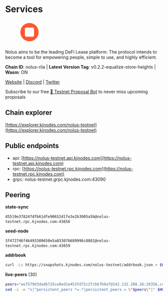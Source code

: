 # Services

<figure><img src="https://raw.githubusercontent.com/kj89/cosmos-images/main/logos/nolus.png" alt=""><figcaption></figcaption></figure>

Nolus aims to be the leading DeFi Lease platform. The protocol  intends to become a tool for empowering people, simple to use, and highly efficient.

**Chain ID**: nolus-rila | **Latest Version Tag**: v0.2.2-equalize-store-heights | **Wasm**: ON

[Website](https://www.nolus.io) | [Discord](https://discord.gg/nolus-protocol) | [Twitter](https://twitter.com/NolusProtocol)



Subscribe to our free [🤖 Testnet Proposal Bot](https://t.me/kjnodes_testnet_proposal_bot) to never miss upcoming proposals


## Chain explorer
[https://explorer.kjnodes.com/nolus-testnet](https://explorer.kjnodes.com/nolus-testnet)

## Public endpoints

* api: [https://nolus-testnet.api.kjnodes.com](https://nolus-testnet.api.kjnodes.com)
* rpc: [https://nolus-testnet.rpc.kjnodes.com](https://nolus-testnet.rpc.kjnodes.com)
* grpc: nolus-testnet.grpc.kjnodes.com:43090

## Peering

**state-sync**

```text
d5519e378247dfb61dfe90652d1fe3e2b3005a5b@nolus-testnet.rpc.kjnodes.com:43656
```

**seed-node**

```text
3f472746f46493309650e5a033076689996c8881@nolus-testnet.rpc.kjnodes.com:43659
```

**addrbook**
```bash
curl -Ls https://snapshots.kjnodes.com/nolus-testnet/addrbook.json > $HOME/.nolus/config/addrbook.json
```

**live-peers** (30)
```bash
peers="ee7579d3dadb725ce0ed1e453fd72c2fcbb7b9af@142.132.208.26:26356,ce6a67a084a25c189ed92522f1a0f6c44ec7cc3a@116.202.227.117:43656,2c0ff6e5f30189559ad336a1eb17ae48fcacc8ee@95.216.14.58:61456,b7d04a32d5c0e9b7e1095c4d81f5bebfd03138db@65.108.8.28:61456,1d560eb80e578546285871dc31a8e58828635c0e@65.109.65.163:20756,d5519e378247dfb61dfe90652d1fe3e2b3005a5b@65.109.68.190:43656,d71f6a702561b08023810464a96668045dbabd9e@95.214.55.25:26656,fcb82df30d2056c3af024fb389e173d683fe8229@65.108.105.48:19756,8b0b427b4567a7a66f05fab1146ee97b52ad7958@93.189.30.119:26656,a12f0c225332ab006fbc46d58706669bf44f52e0@113.176.160.117:26656,17cc34fc4a5c91e67bc7e11b9c15cad10dd11336@138.201.221.94:26656,55efbf3711e104ada09b4dadba5890ea2a96d4b7@65.109.116.204:20756,73176af073e4f89609db7aa4ec3561ce1b98d308@85.10.193.246:32656,646d17dc6126bfe79eaeb2b95964323f198c9d3c@65.109.53.60:28656,03ec7af23216082eeccc690b7bdcbe497bf2dcf8@136.243.88.91:9000,6c7df995fc208bf1e46b247eea141923868d9452@185.144.99.9:26656,c2e461ef97ce664bc1e91ea95ecaa8766f58ce88@65.109.116.110:26656,4aaa12410714e59a6d9af52ae0cf95c6e42af0ba@65.108.199.120:61456,e6b3d520d342782129689d5f9aee6c8f12933a61@51.89.7.235:26649,b2405df829289167d99262d5f3125f13972ea6e1@14.238.7.59:26656,46e87e63ebfb628613a7c33ff69946ebd45fa510@176.99.142.180:36656,65cc76edf50ee3cf7a93539f39067d1ed6be1e6d@65.108.224.156:26656,79eea22837193c2b8e4d9ad1c633486f30faaa1c@144.76.27.79:56656,e6e48680fa62c03bed242c52eb21d3cbe44a6752@46.8.210.144:26856,236a2626ad46bb671b200883b6105350310372ef@135.181.81.65:37656,73e55e512de96e81fa025463f1581daf64172f76@65.108.13.154:31656,0760923eff6e1e890a55e3c3d6b1330d60c2f870@185.246.86.152:26656,5c2a752c9b1952dbed075c56c600c3a79b58c395@195.3.220.135:27016,eecb12ab9e15bdf74a73497bc177c85e2f5161d6@38.242.207.216:26656,38e75806248cd215e1e71d94e3db8c08bcf87702@95.214.55.138:27656"
sed -i -e "s|^persistent_peers *=.*|persistent_peers = \"$peers\"|" $HOME/.nolus/config/config.toml
```
